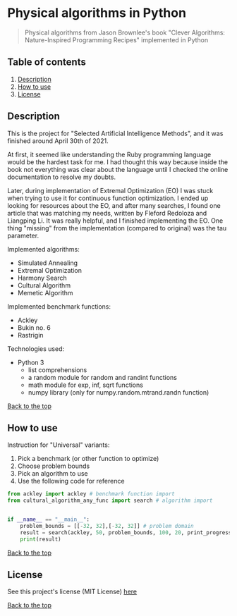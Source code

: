 # Physical algorithms in Python

> Physical algorithms from Jason Brownlee's book "Clever Algorithms: Nature-Inspired Programming Recipes"
> implemented in Python

## Table of contents

1. [Description](#description)
2. [How to use](#how-to-use)
3. [License](#license)

## Description

This is the project for "Selected Artificial Intelligence Methods", 
and it was finished around April 30th of 2021.

At first, it seemed like understanding the Ruby programming language would be the hardest task for me.
I had thought this way because inside the book not everything was clear about the language
until I checked the online documentation to resolve my doubts.

Later, during implementation of Extremal Optimization (EO) I was stuck
when trying to use it for continuous function optimization.
I ended up looking for resources about the EO, and after many searches,
I found one article that was matching my needs, written by Fleford Redoloza and Liangping Li.
It was really helpful, and I finished implementing the EO.
One thing "missing" from the implementation (compared to original) was the tau parameter.

Implemented algorithms:
- Simulated Annealing
- Extremal Optimization
- Harmony Search
- Cultural Algorithm
- Memetic Algorithm

Implemented benchmark functions:
- Ackley
- Bukin no. 6
- Rastrigin

Technologies used:
- Python 3
    - list comprehensions
    - a random module for random and randint functions
    - math module for exp, inf, sqrt functions
    - numpy library (only for numpy.random.mtrand.randn function)

[Back to the top](#physical-algorithms-in-python)

## How to use

Instruction for "Universal" variants:

1. Pick a benchmark (or other function to optimize)
2. Choose problem bounds
3. Pick an algorithm to use
4. Use the following code for reference

```python
from ackley import ackley # benchmark function import
from cultural_algorithm_any_func import search # algorithm import


if __name__ == "__main__":
    problem_bounds = [[-32, 32],[-32, 32]] # problem domain
    result = search(ackley, 50, problem_bounds, 100, 20, print_progress=False)
    print(result)

```

[Back to the top](#physical-algorithms-in-python)

## License

See this project's license (MIT License) [here](LICENSE)

[Back to the top](#physical-algorithms-in-python)
